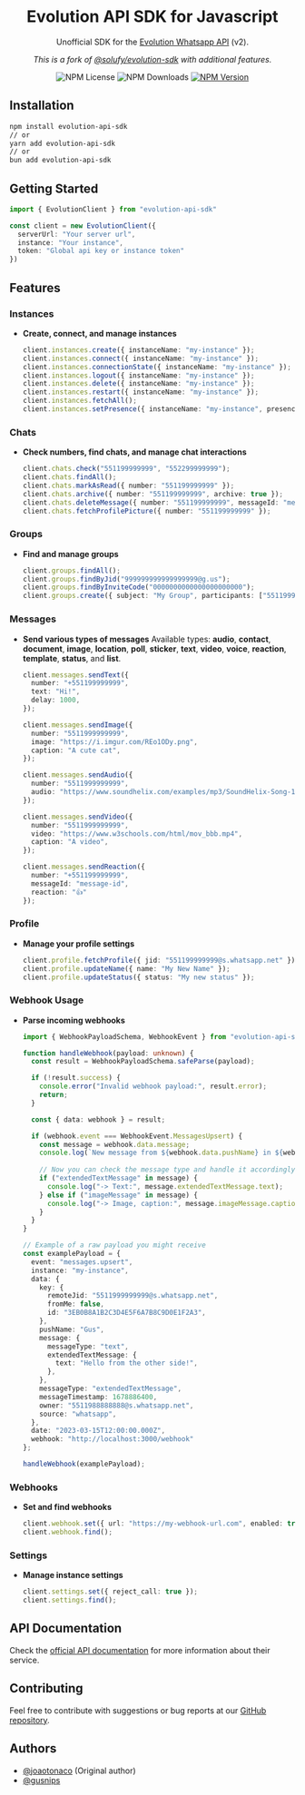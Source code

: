 <h1 align="center">Evolution API SDK for Javascript</h1>

<p align="center">Unofficial SDK for the <a href="https://doc.evolution-api.com/v2" target="_blank">Evolution Whatsapp API</a> (v2).</p>
<p align="center"><em>This is a fork of <a href="https://github.com/solufyapp/evolution-sdk" target="_blank">@solufy/evolution-sdk</a> with additional features.</em></p>

<div align="center">
  <div style="width: fit-content; display: flex; align-items: flex-start; gap: 4px;">
    <img alt="NPM License" src="https://img.shields.io/npm/l/evolution-api-sdk">
    <img alt="NPM Downloads" src="https://img.shields.io/npm/dw/evolution-api-sdk">
    <a href="https://npmjs.com/package/evolution-api-sdk">
      <img alt="NPM Version" src="https://img.shields.io/npm/v/evolution-api-sdk">
    </a>
  </div>
</div>

## Installation

```bash
npm install evolution-api-sdk
// or
yarn add evolution-api-sdk
// or
bun add evolution-api-sdk
```

## Getting Started

```ts
import { EvolutionClient } from "evolution-api-sdk"

const client = new EvolutionClient({
  serverUrl: "Your server url",
  instance: "Your instance",
  token: "Global api key or instance token"
})
```

## Features

### Instances
- **Create, connect, and manage instances**
  ```ts
  client.instances.create({ instanceName: "my-instance" });
  client.instances.connect({ instanceName: "my-instance" });
  client.instances.connectionState({ instanceName: "my-instance" });
  client.instances.logout({ instanceName: "my-instance" });
  client.instances.delete({ instanceName: "my-instance" });
  client.instances.restart({ instanceName: "my-instance" });
  client.instances.fetchAll();
  client.instances.setPresence({ instanceName: "my-instance", presence: "available" });
  ```

### Chats
- **Check numbers, find chats, and manage chat interactions**
  ```ts
  client.chats.check("551199999999", "552299999999");
  client.chats.findAll();
  client.chats.markAsRead({ number: "551199999999" });
  client.chats.archive({ number: "551199999999", archive: true });
  client.chats.deleteMessage({ number: "551199999999", messageId: "message-id", owner: true });
  client.chats.fetchProfilePicture({ number: "551199999999" });
  ```

### Groups
- **Find and manage groups**
  ```ts
  client.groups.findAll();
  client.groups.findByJid("999999999999999999@g.us");
  client.groups.findByInviteCode("0000000000000000000000");
  client.groups.create({ subject: "My Group", participants: ["551199999999"] });
  ```

### Messages
- **Send various types of messages**
  Available types: **audio**, **contact**, **document**, **image**, **location**, **poll**, **sticker**, **text**, **video**, **voice**, **reaction**, **template**, **status**, and **list**.
  ```ts
  client.messages.sendText({
    number: "+551199999999",
    text: "Hi!",
    delay: 1000,
  });

  client.messages.sendImage({
    number: "5511999999999",
    image: "https://i.imgur.com/REo1ODy.png",
    caption: "A cute cat",
  });

  client.messages.sendAudio({
    number: "5511999999999",
    audio: "https://www.soundhelix.com/examples/mp3/SoundHelix-Song-1.mp3",
  });

  client.messages.sendVideo({
    number: "5511999999999",
    video: "https://www.w3schools.com/html/mov_bbb.mp4",
    caption: "A video",
  });

  client.messages.sendReaction({
    number: "+551199999999",
    messageId: "message-id",
    reaction: "👍"
  });
  ```

### Profile
- **Manage your profile settings**
  ```ts
  client.profile.fetchProfile({ jid: "551199999999@s.whatsapp.net" });
  client.profile.updateName({ name: "My New Name" });
  client.profile.updateStatus({ status: "My new status" });
  ```

### Webhook Usage
- **Parse incoming webhooks**
  ```ts
  import { WebhookPayloadSchema, WebhookEvent } from "evolution-api-sdk";

  function handleWebhook(payload: unknown) {
    const result = WebhookPayloadSchema.safeParse(payload);

    if (!result.success) {
      console.error("Invalid webhook payload:", result.error);
      return;
    }

    const { data: webhook } = result;

    if (webhook.event === WebhookEvent.MessagesUpsert) {
      const message = webhook.data.message;
      console.log(`New message from ${webhook.data.pushName} in ${webhook.data.key.remoteJid}`);
      
      // Now you can check the message type and handle it accordingly
      if ("extendedTextMessage" in message) {
        console.log("-> Text:", message.extendedTextMessage.text);
      } else if ("imageMessage" in message) {
        console.log("-> Image, caption:", message.imageMessage.caption);
      }
    }
  }

  // Example of a raw payload you might receive
  const examplePayload = {
    event: "messages.upsert",
    instance: "my-instance",
    data: {
      key: {
        remoteJid: "5511999999999@s.whatsapp.net",
        fromMe: false,
        id: "3EB0B8A1B2C3D4E5F6A7B8C9D0E1F2A3",
      },
      pushName: "Gus",
      message: {
        messageType: "text",
        extendedTextMessage: {
          text: "Hello from the other side!",
        },
      },
      messageType: "extendedTextMessage",
      messageTimestamp: 1678886400,
      owner: "5511988888888@s.whatsapp.net",
      source: "whatsapp",
    },
    date: "2023-03-15T12:00:00.000Z",
    webhook: "http://localhost:3000/webhook"
  };

  handleWebhook(examplePayload);
  ```

### Webhooks
- **Set and find webhooks**
  ```ts
  client.webhook.set({ url: "https://my-webhook-url.com", enabled: true, webhook_by_events: false, events: [] });
  client.webhook.find();
  ```

### Settings
- **Manage instance settings**
  ```ts
  client.settings.set({ reject_call: true });
  client.settings.find();
  ```

## API Documentation

Check the [official API documentation](https://doc.evolution-api.com/v2) for more information about their service.

## Contributing

Feel free to contribute with suggestions or bug reports at our [GitHub repository](https://github.com/gusnips/evolution-api-sdk).

## Authors

- [@joaotonaco](https://github.com/joaotonaco) (Original author)
- [@gusnips](https://github.com/gusnips)